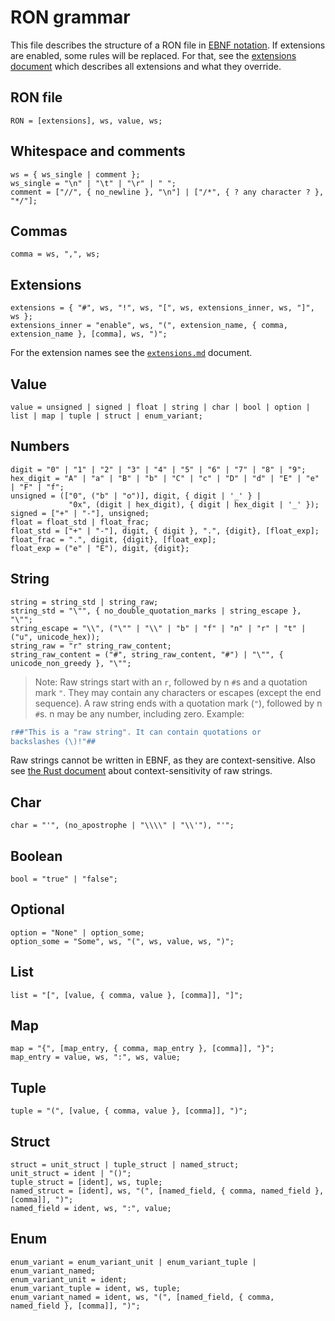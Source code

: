 # RON grammar

This file describes the structure of a RON file in [EBNF notation][ebnf].
If extensions are enabled, some rules will be replaced. For that, see the
[extensions document][exts] which describes all extensions and what they override.

[ebnf]: https://en.wikipedia.org/wiki/Extended_Backus–Naur_form
[exts]: ./extensions.md

## RON file

```ebnf
RON = [extensions], ws, value, ws;
```

## Whitespace and comments

```ebnf
ws = { ws_single | comment };
ws_single = "\n" | "\t" | "\r" | " ";
comment = ["//", { no_newline }, "\n"] | ["/*", { ? any character ? }, "*/"];
```

## Commas

```ebnf
comma = ws, ",", ws;
```

## Extensions

```ebnf
extensions = { "#", ws, "!", ws, "[", ws, extensions_inner, ws, "]", ws };
extensions_inner = "enable", ws, "(", extension_name, { comma, extension_name }, [comma], ws, ")";
```

For the extension names see the [`extensions.md`][exts] document.

## Value

```ebnf
value = unsigned | signed | float | string | char | bool | option | list | map | tuple | struct | enum_variant;
```

## Numbers

```ebnf
digit = "0" | "1" | "2" | "3" | "4" | "5" | "6" | "7" | "8" | "9";
hex_digit = "A" | "a" | "B" | "b" | "C" | "c" | "D" | "d" | "E" | "e" | "F" | "f";
unsigned = (["0", ("b" | "o")], digit, { digit | '_' } |
             "0x", (digit | hex_digit), { digit | hex_digit | '_' });
signed = ["+" | "-"], unsigned;
float = float_std | float_frac;
float_std = ["+" | "-"], digit, { digit }, ".", {digit}, [float_exp];
float_frac = ".", digit, {digit}, [float_exp];
float_exp = ("e" | "E"), digit, {digit};
```

## String

```ebnf
string = string_std | string_raw;
string_std = "\"", { no_double_quotation_marks | string_escape }, "\"";
string_escape = "\\", ("\"" | "\\" | "b" | "f" | "n" | "r" | "t" | ("u", unicode_hex));
string_raw = "r" string_raw_content;
string_raw_content = ("#", string_raw_content, "#") | "\"", { unicode_non_greedy }, "\"";
```

> Note: Raw strings start with an `r`, followed by n `#`s and a quotation mark
  `"`. They may contain any characters or escapes (except the end sequence).
  A raw string ends with a quotation mark (`"`), followed by n `#`s. n may be
  any number, including zero.
  Example:
  ```rust
r##"This is a "raw string". It can contain quotations or
backslashes (\)!"##
  ```
Raw strings cannot be written in EBNF, as they are context-sensitive.
Also see [the Rust document] about context-sensitivity of raw strings.

[the Rust document]: https://github.com/rust-lang/rust/blob/d046ffddc4bd50e04ffc3ff9f766e2ac71f74d50/src/grammar/raw-string-literal-ambiguity.md

## Char

```ebnf
char = "'", (no_apostrophe | "\\\\" | "\\'"), "'";
```

## Boolean

```ebnf
bool = "true" | "false";
```

## Optional

```ebnf
option = "None" | option_some;
option_some = "Some", ws, "(", ws, value, ws, ")";
```

## List

```ebnf
list = "[", [value, { comma, value }, [comma]], "]";
```

## Map

```ebnf
map = "{", [map_entry, { comma, map_entry }, [comma]], "}";
map_entry = value, ws, ":", ws, value;
```

## Tuple

```ebnf
tuple = "(", [value, { comma, value }, [comma]], ")";
```

## Struct

```ebnf
struct = unit_struct | tuple_struct | named_struct;
unit_struct = ident | "()";
tuple_struct = [ident], ws, tuple;
named_struct = [ident], ws, "(", [named_field, { comma, named_field }, [comma]], ")";
named_field = ident, ws, ":", value;
```

## Enum

```ebnf
enum_variant = enum_variant_unit | enum_variant_tuple | enum_variant_named;
enum_variant_unit = ident;
enum_variant_tuple = ident, ws, tuple;
enum_variant_named = ident, ws, "(", [named_field, { comma, named_field }, [comma]], ")";
```
